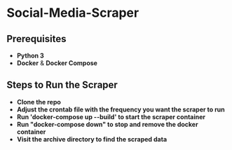 # Social-Media-Scraper

## Prerequisites
- **Python 3**
- **Docker** & **Docker Compose**

## Steps to Run the Scraper
- **Clone the repo**
- **Adjust the crontab file with the frequency you want the scraper to run**
- **Run 'docker-compose up --build' to start the scraper container**
- **Run "docker-compose down" to stop and remove the docker container**
- **Visit the archive directory to find the scraped data**
